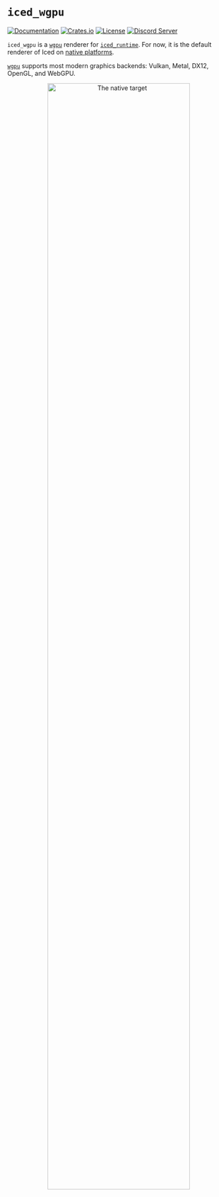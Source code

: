 # `iced_wgpu`
[![Documentation](https://docs.rs/iced_wgpu/badge.svg)][documentation]
[![Crates.io](https://img.shields.io/crates/v/iced_wgpu.svg)](https://crates.io/crates/iced_wgpu)
[![License](https://img.shields.io/crates/l/iced_wgpu.svg)](https://github.com/iced-rs/iced/blob/master/LICENSE)
[![Discord Server](https://img.shields.io/discord/628993209984614400?label=&labelColor=6A7EC2&logo=discord&logoColor=ffffff&color=7389D8)](https://discord.gg/3xZJ65GAhd)

`iced_wgpu` is a [`wgpu`] renderer for [`iced_runtime`]. For now, it is the default renderer of Iced on [native platforms].

[`wgpu`] supports most modern graphics backends: Vulkan, Metal, DX12, OpenGL, and WebGPU.

<p align="center">
  <img alt="The native target" src="../docs/graphs/native.png" width="80%">
</p>

[documentation]: https://docs.rs/iced_wgpu
[`iced_runtime`]: ../runtime
[`wgpu`]: https://github.com/gfx-rs/wgpu
[native platforms]: https://github.com/gfx-rs/wgpu#supported-platforms
[WebGPU API]: https://gpuweb.github.io/gpuweb/
[`wgpu_glyph`]: https://github.com/hecrj/wgpu_glyph
